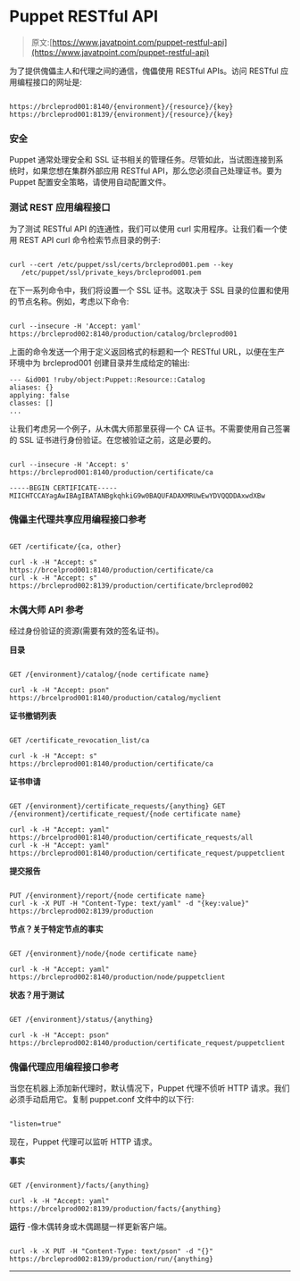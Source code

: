 # Puppet RESTful API

> 原文:[https://www.javatpoint.com/puppet-restful-api](https://www.javatpoint.com/puppet-restful-api)

为了提供傀儡主人和代理之间的通信，傀儡使用 RESTful APIs。访问 RESTful 应用编程接口的网址是:

```

https://brcleprod001:8140/{environment}/{resource}/{key} 
https://brcleprod001:8139/{environment}/{resource}/{key}

```

### 安全

Puppet 通常处理安全和 SSL 证书相关的管理任务。尽管如此，当试图连接到系统时，如果您想在集群外部应用 RESTful API，那么您必须自己处理证书。要为 Puppet 配置安全策略，请使用自动配置文件。

### 测试 REST 应用编程接口

为了测试 RESTful API 的连通性，我们可以使用 curl 实用程序。让我们看一个使用 REST API curl 命令检索节点目录的例子:

```

curl --cert /etc/puppet/ssl/certs/brcleprod001.pem --key 
   /etc/puppet/ssl/private_keys/brcleprod001.pem

```

在下一系列命令中，我们将设置一个 SSL 证书。这取决于 SSL 目录的位置和使用的节点名称。例如，考虑以下命令:

```

curl --insecure -H 'Accept: yaml' 
https://brcleprod002:8140/production/catalog/brcleprod001

```

上面的命令发送一个用于定义返回格式的标题和一个 RESTful URL，以便在生产环境中为 brcleprod001 创建目录并生成给定的输出:

```
--- &id001 !ruby/object:Puppet::Resource::Catalog 
aliases: {} 
applying: false 
classes: [] 
...

```

让我们考虑另一个例子，从木偶大师那里获得一个 CA 证书。不需要使用自己签署的 SSL 证书进行身份验证。在您被验证之前，这是必要的。

```

curl --insecure -H 'Accept: s' https://brcleprod001:8140/production/certificate/ca

-----BEGIN CERTIFICATE-----
MIICHTCCAYagAwIBAgIBATANBgkqhkiG9w0BAQUFADAXMRUwEwYDVQQDDAxwdXBw

```

### 傀儡主代理共享应用编程接口参考

```

GET /certificate/{ca, other}  

curl -k -H "Accept: s" https://brcelprod001:8140/production/certificate/ca 
curl -k -H "Accept: s" https://brcleprod002:8139/production/certificate/brcleprod002 

```

### 木偶大师 API 参考

经过身份验证的资源(需要有效的签名证书)。

**目录**

```

GET /{environment}/catalog/{node certificate name} 

curl -k -H "Accept: pson" https://brcelprod001:8140/production/catalog/myclient

```

**证书撤销列表**

```

GET /certificate_revocation_list/ca 

curl -k -H "Accept: s" https://brcleprod001:8140/production/certificate/ca 

```

**证书申请**

```

GET /{environment}/certificate_requests/{anything} GET 
/{environment}/certificate_request/{node certificate name}  

curl -k -H "Accept: yaml" https://brcelprod001:8140/production/certificate_requests/all 
curl -k -H "Accept: yaml" https://brcleprod001:8140/production/certificate_request/puppetclient 

```

**提交报告**

```

PUT /{environment}/report/{node certificate name}  
curl -k -X PUT -H "Content-Type: text/yaml" -d "{key:value}" https://brcleprod002:8139/production

```

**节点？关于特定节点的事实**

```

GET /{environment}/node/{node certificate name}  

curl -k -H "Accept: yaml" https://brcleprod002:8140/production/node/puppetclient

```

**状态？用于测试**

```

GET /{environment}/status/{anything}  

curl -k -H "Accept: pson" https://brcleprod002:8140/production/certificate_request/puppetclient

```

### 傀儡代理应用编程接口参考

当您在机器上添加新代理时，默认情况下，Puppet 代理不侦听 HTTP 请求。我们必须手动启用它。复制 puppet.conf 文件中的以下行:

```

"listen=true"  

```

现在，Puppet 代理可以监听 HTTP 请求。

**事实**

```

GET /{environment}/facts/{anything}  

curl -k -H "Accept: yaml" https://brcelprod002:8139/production/facts/{anything}

```

**运行** -像木偶转身或木偶踢腿一样更新客户端。

```

curl -k -X PUT -H "Content-Type: text/pson" -d "{}" 
https://brcleprod002:8139/production/run/{anything}

```

* * *